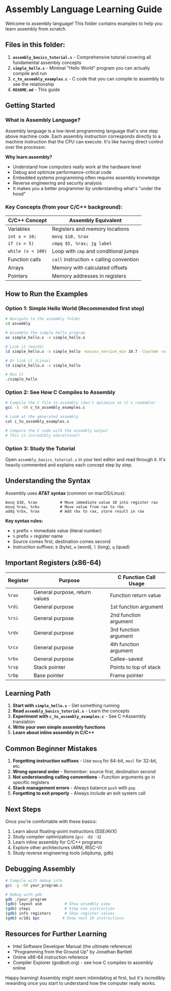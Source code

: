 # Assembly Language Learning Guide

Welcome to assembly language! This folder contains examples to help you learn assembly from scratch.

## Files in this folder:

1. **`assembly_basics_tutorial.s`** - Comprehensive tutorial covering all fundamental assembly concepts
2. **`simple_hello.s`** - Minimal "Hello World" program you can actually compile and run
3. **`c_to_assembly_examples.c`** - C code that you can compile to assembly to see the relationship
4. **`README.md`** - This guide

## Getting Started

### What is Assembly Language?

Assembly language is a low-level programming language that's one step above machine code. Each assembly instruction corresponds directly to a machine instruction that the CPU can execute. It's like having direct control over the processor.

**Why learn assembly?**

- Understand how computers really work at the hardware level
- Debug and optimize performance-critical code
- Embedded systems programming often requires assembly knowledge
- Reverse engineering and security analysis
- It makes you a better programmer by understanding what's "under the hood"

### Key Concepts (from your C/C++ background):

| C/C++ Concept     | Assembly Equivalent                     |
| ----------------- | --------------------------------------- |
| Variables         | Registers and memory locations          |
| `int x = 10;`     | `movq $10, %rax`                        |
| `if (x > 5)`      | `cmpq $5, %rax; jg label`               |
| `while (x < 100)` | Loop with `cmp` and conditional jumps   |
| Function calls    | `call` instruction + calling convention |
| Arrays            | Memory with calculated offsets          |
| Pointers          | Memory addresses in registers           |

## How to Run the Examples

### Option 1: Simple Hello World (Recommended first step)

```bash
# Navigate to the assembly folder
cd assembly

# Assemble the simple hello program
as simple_hello.s -o simple_hello.o

# Link it (macOS)
ld simple_hello.o -o simple_hello -macosx_version_min 10.7 -lSystem -no_pie

# Or link it (Linux)
ld simple_hello.o -o simple_hello

# Run it
./simple_hello
```

### Option 2: See How C Compiles to Assembly

```bash
# Compile the C file to assembly (don't optimize so it's readable)
gcc -S -O0 c_to_assembly_examples.c

# Look at the generated assembly
cat c_to_assembly_examples.s

# Compare the C code with the assembly output
# This is incredibly educational!
```

### Option 3: Study the Tutorial

Open `assembly_basics_tutorial.s` in your text editor and read through it. It's heavily commented and explains each concept step by step.

## Understanding the Syntax

Assembly uses **AT&T syntax** (common on macOS/Linux):

```assembly
movq $10, %rax          # Move immediate value 10 into register rax
movq %rax, %rbx         # Move value from rax to rbx
addq %rbx, %rax         # Add rbx to rax, store result in rax
```

**Key syntax rules:**

- `$` prefix = immediate value (literal number)
- `%` prefix = register name
- Source comes first, destination comes second
- Instruction suffixes: `b` (byte), `w` (word), `l` (long), `q` (quad)

## Important Registers (x86-64)

| Register | Purpose                        | C Function Call Usage  |
| -------- | ------------------------------ | ---------------------- |
| `%rax`   | General purpose, return values | Function return value  |
| `%rdi`   | General purpose                | 1st function argument  |
| `%rsi`   | General purpose                | 2nd function argument  |
| `%rdx`   | General purpose                | 3rd function argument  |
| `%rcx`   | General purpose                | 4th function argument  |
| `%rbx`   | General purpose                | Callee-saved           |
| `%rsp`   | Stack pointer                  | Points to top of stack |
| `%rbp`   | Base pointer                   | Frame pointer          |

## Learning Path

1. **Start with `simple_hello.s`** - Get something running
2. **Read `assembly_basics_tutorial.s`** - Learn the concepts
3. **Experiment with `c_to_assembly_examples.c`** - See C→Assembly translation
4. **Write your own simple assembly functions**
5. **Learn about inline assembly in C/C++**

## Common Beginner Mistakes

1. **Forgetting instruction suffixes** - Use `movq` for 64-bit, `movl` for 32-bit, etc.
2. **Wrong operand order** - Remember: source first, destination second
3. **Not understanding calling conventions** - Function arguments go in specific registers
4. **Stack management errors** - Always balance `push` with `pop`
5. **Forgetting to exit properly** - Always include an exit system call

## Next Steps

Once you're comfortable with these basics:

1. Learn about floating-point instructions (SSE/AVX)
2. Study compiler optimizations (`gcc -O2 -S`)
3. Learn inline assembly for C/C++ programs
4. Explore other architectures (ARM, RISC-V)
5. Study reverse engineering tools (objdump, gdb)

## Debugging Assembly

```bash
# Compile with debug info
gcc -g -O0 your_program.c

# Debug with gdb
gdb ./your_program
(gdb) layout asm          # Show assembly view
(gdb) stepi               # Step one instruction
(gdb) info registers      # Show register values
(gdb) x/10i $pc          # Show next 10 instructions
```

## Resources for Further Learning

- Intel Software Developer Manual (the ultimate reference)
- "Programming from the Ground Up" by Jonathan Bartlett
- Online x86-64 instruction reference
- Compiler Explorer (godbolt.org) - see how C compiles to assembly online

Happy learning! Assembly might seem intimidating at first, but it's incredibly rewarding once you start to understand how the computer really works.
